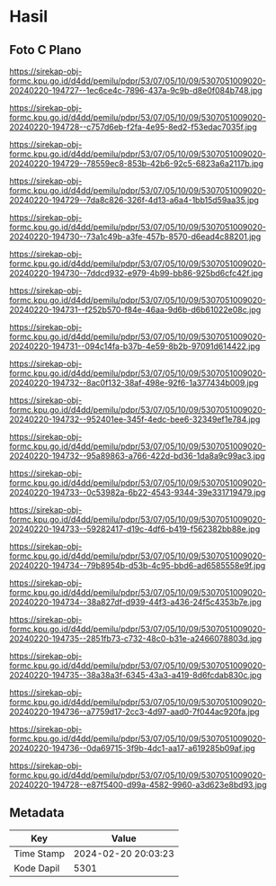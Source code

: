 # Hasil

## Foto C Plano

https://sirekap-obj-formc.kpu.go.id/d4dd/pemilu/pdpr/53/07/05/10/09/5307051009020-20240220-194727--1ec6ce4c-7896-437a-9c9b-d8e0f084b748.jpg

https://sirekap-obj-formc.kpu.go.id/d4dd/pemilu/pdpr/53/07/05/10/09/5307051009020-20240220-194728--c757d6eb-f2fa-4e95-8ed2-f53edac7035f.jpg

https://sirekap-obj-formc.kpu.go.id/d4dd/pemilu/pdpr/53/07/05/10/09/5307051009020-20240220-194729--78559ec8-853b-42b6-92c5-6823a6a2117b.jpg

https://sirekap-obj-formc.kpu.go.id/d4dd/pemilu/pdpr/53/07/05/10/09/5307051009020-20240220-194729--7da8c826-326f-4d13-a6a4-1bb15d59aa35.jpg

https://sirekap-obj-formc.kpu.go.id/d4dd/pemilu/pdpr/53/07/05/10/09/5307051009020-20240220-194730--73a1c49b-a3fe-457b-8570-d6ead4c88201.jpg

https://sirekap-obj-formc.kpu.go.id/d4dd/pemilu/pdpr/53/07/05/10/09/5307051009020-20240220-194730--7ddcd932-e979-4b99-bb86-925bd6cfc42f.jpg

https://sirekap-obj-formc.kpu.go.id/d4dd/pemilu/pdpr/53/07/05/10/09/5307051009020-20240220-194731--f252b570-f84e-46aa-9d6b-d6b61022e08c.jpg

https://sirekap-obj-formc.kpu.go.id/d4dd/pemilu/pdpr/53/07/05/10/09/5307051009020-20240220-194731--094c14fa-b37b-4e59-8b2b-97091d614422.jpg

https://sirekap-obj-formc.kpu.go.id/d4dd/pemilu/pdpr/53/07/05/10/09/5307051009020-20240220-194732--8ac0f132-38af-498e-92f6-1a377434b009.jpg

https://sirekap-obj-formc.kpu.go.id/d4dd/pemilu/pdpr/53/07/05/10/09/5307051009020-20240220-194732--952401ee-345f-4edc-bee6-32349ef1e784.jpg

https://sirekap-obj-formc.kpu.go.id/d4dd/pemilu/pdpr/53/07/05/10/09/5307051009020-20240220-194732--95a89863-a766-422d-bd36-1da8a9c99ac3.jpg

https://sirekap-obj-formc.kpu.go.id/d4dd/pemilu/pdpr/53/07/05/10/09/5307051009020-20240220-194733--0c53982a-6b22-4543-9344-39e331719479.jpg

https://sirekap-obj-formc.kpu.go.id/d4dd/pemilu/pdpr/53/07/05/10/09/5307051009020-20240220-194733--59282417-d19c-4df6-b419-f562382bb88e.jpg

https://sirekap-obj-formc.kpu.go.id/d4dd/pemilu/pdpr/53/07/05/10/09/5307051009020-20240220-194734--79b8954b-d53b-4c95-bbd6-ad6585558e9f.jpg

https://sirekap-obj-formc.kpu.go.id/d4dd/pemilu/pdpr/53/07/05/10/09/5307051009020-20240220-194734--38a827df-d939-44f3-a436-24f5c4353b7e.jpg

https://sirekap-obj-formc.kpu.go.id/d4dd/pemilu/pdpr/53/07/05/10/09/5307051009020-20240220-194735--2851fb73-c732-48c0-b31e-a2466078803d.jpg

https://sirekap-obj-formc.kpu.go.id/d4dd/pemilu/pdpr/53/07/05/10/09/5307051009020-20240220-194735--38a38a3f-6345-43a3-a419-8d6fcdab830c.jpg

https://sirekap-obj-formc.kpu.go.id/d4dd/pemilu/pdpr/53/07/05/10/09/5307051009020-20240220-194736--a7759d17-2cc3-4d97-aad0-7f044ac920fa.jpg

https://sirekap-obj-formc.kpu.go.id/d4dd/pemilu/pdpr/53/07/05/10/09/5307051009020-20240220-194736--0da69715-3f9b-4dc1-aa17-a619285b09af.jpg

https://sirekap-obj-formc.kpu.go.id/d4dd/pemilu/pdpr/53/07/05/10/09/5307051009020-20240220-194728--e87f5400-d99a-4582-9960-a3d623e8bd93.jpg


## Metadata

| Key        | Value               |
| ---------- | ------------------- |
| Time Stamp | 2024-02-20 20:03:23 |
| Kode Dapil | 5301                |



